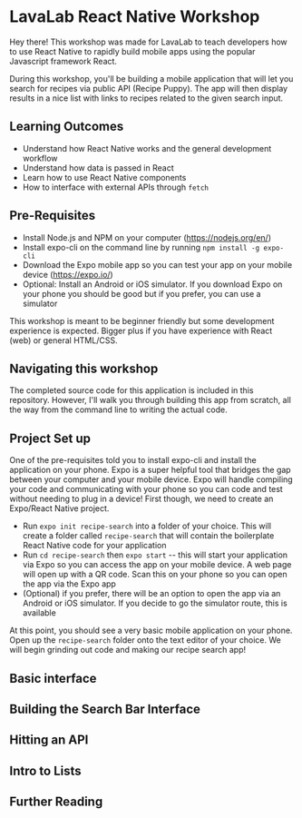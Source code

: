# LavaLab React Native Workshop

Hey there! This workshop was made for LavaLab to teach developers how to use React Native to rapidly build mobile apps using
the popular Javascript framework React.

During this workshop, you'll be building a mobile application that will let you search for recipes via public API (Recipe Puppy).
The app will then display results in a nice list with links to recipes related to the given search input.

## Learning Outcomes

* Understand how React Native works and the general development workflow
* Understand how data is passed in React
* Learn how to use React Native components
* How to interface with external APIs through `fetch`

## Pre-Requisites

* Install Node.js and NPM on your computer (https://nodejs.org/en/)
* Install expo-cli on the command line by running `npm install -g expo-cli`
* Download the Expo mobile app so you can test your app on your mobile device (https://expo.io/)
* Optional: Install an Android or iOS simulator. If you download Expo on your phone you should be good but if you prefer, you can use a simulator

This workshop is meant to be beginner friendly but some development experience is expected. Bigger plus if you have experience with React (web) or general HTML/CSS.

## Navigating this workshop

The completed source code for this application is included in this repository. However, I'll walk you through building this app from scratch, all the way from the command line to writing the actual code.

## Project Set up

One of the pre-requisites told you to install expo-cli and install the application on your phone. Expo is a super helpful tool that bridges the gap
between your computer and your mobile device. Expo will handle compiling your code and communicating with your phone so you can code and test without
needing to plug in a device! First though, we need to create an Expo/React Native project.

* Run `expo init recipe-search` into a folder of your choice. This will create a folder called `recipe-search` that will contain the boilerplate React Native code for your application
* Run `cd recipe-search` then `expo start` -- this will start your application via Expo so you can access the app on your mobile device. A web page will open up with a QR code. Scan this on your phone so you can open the app via the Expo app
* (Optional) if you prefer, there will be an option to open the app via an Android or iOS simulator. If you decide to go the simulator route, this is available

At this point, you should see a very basic mobile application on your phone. Open up the `recipe-search` folder onto the text editor of your choice. We will begin grinding out code and making our recipe search app!

## Basic interface

## Building the Search Bar Interface

## Hitting an API

## Intro to Lists

## Further Reading
